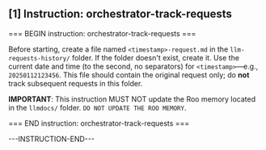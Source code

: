 ## [1] Instruction: orchestrator-track-requests

=== BEGIN instruction: orchestrator-track-requests ===

Before starting, create a file named `<timestamp>-request.md` in the `llm-requests-history/` folder. If the folder doesn't exist, create it. Use the current date and time (to the second, no separators) for `<timestamp>`—e.g., `20250112123456`. This file should contain the original request only; do **not** track subsequent requests in this folder.

**IMPORTANT**: This instruction MUST NOT update the Roo memory located in the `llmdocs/` folder. `DO NOT UPDATE THE ROO MEMORY`.

=== END instruction: orchestrator-track-requests ===

---INSTRUCTION-END---